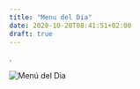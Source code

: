 ```yaml
---
title: "Menu del Dia"
date: 2020-10-20T08:41:51+02:00
draft: true
---
```


.

![Menú del Dia](/projectes/projecte2.jpg)

